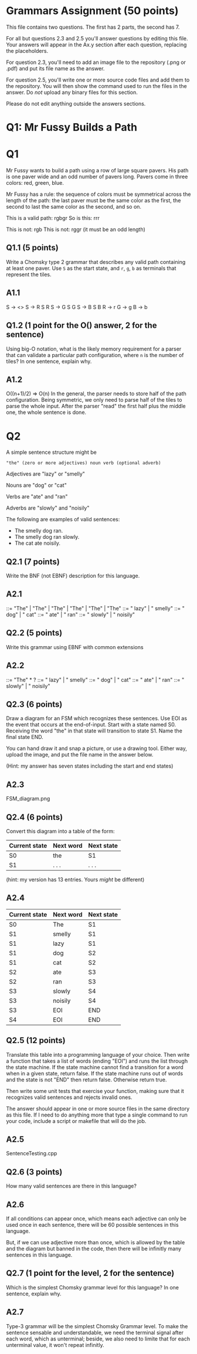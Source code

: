 # Grammars Assignment (50 points)

This file contains two questions. The first has 2 parts, the second has 7.

For all but questions 2.3 and 2.5 you'll answer questions by editing this file.
Your answers will appear in the Ax.y section after each question, replacing the
placeholders.

For question 2.3, you'll need to add an image file to the repository (.png or
.pdf) and put its file name as the answer.

For question 2.5, you'll write one or more source code files and add them to the
repository. You will then show the command used to run the files in the answer.
Do _not_ upload any binary files for this section.

Please do not edit anything outside the answers sections.


# Q1: Mr Fussy Builds a Path

# Q1

Mr Fussy wants to build a path using a row of large square pavers. His path is
one paver wide and an odd number of pavers long. Pavers come in three colors:
red, green, blue.

Mr Fussy has a rule: the sequence of colors must be symmetrical across the
length of the path: the last paver must be the same color as the first, the
second to last the same color as the second, and so on.

This is a valid path:  rgbgr
So is this: rrr

This is not: rgb
This is not: rggr    (it must be an odd length)

## Q1.1  (5 points)

Write a Chomsky type 2 grammar that describes any valid path containing at
least one paver. Use `S` as the start state, and `r`, `g`, `b` as terminals that
represent the tiles.

## A1.1

S -> <<empty>>
S -> R S R
S -> G S G
S -> B S B
R -> r
G -> g
B -> b

## Q1.2  (1 point for the O() answer, 2 for the sentence)

Using big-O notation, what is the likely memory requirement for a parser that
can validate a particular path configuration, where `n` is the number of tiles?
In one sentence, explain why.

## A1.2

O((n+1)/2) => O(n)
In the general, the parser needs to store half of the path configuration. 
Being symmetric, we only need to parse half of the tiles to parse the whole input.
After the parser "read" the first half plus the middle one, the whole sentence is done.


# Q2

A simple sentence structure might be

    "the" (zero or more adjectives) noun verb (optional adverb)

Adjectives are "lazy" or "smelly"

Nouns are "dog" or "cat"

Verbs are "ate" and "ran"

Adverbs are "slowly" and "noisily"

The following are examples of valid sentences:

* The smelly dog ran.
* The smelly dog ran slowly.
* The cat ate noisily.

## Q2.1 (7 points)

Write the BNF (not EBNF) description for this language.

## A2.1

<sentence> ::= "The" <Nouns> <Verbs> |
               "The" <Nouns> <Verbs> <Adverbs> |
               "The" <Adjectives> <Nouns> <Verbs> |
               "The" <Adjectives> <Nouns> <Verbs> <Adverbs> |
               "The" <Adjectives> <Adjectives> <Nouns> <Verbs> |
               "The" <Adjectives> <Adjectives> <Nouns> <Verbs> <Adverbs>
<Adjectives> ::= " lazy" | " smelly"
<Nouns> ::= " dog" | " cat"
<Verbs> ::= " ate" | " ran"
<Adverbs> ::= " slowly" | " noisily"



## Q2.2 (5 points)

Write this grammar using EBNF with common extensions

## A2.2

<sentence> ::= "The" <Adjectives>* <Nouns> <Verbs> <Adverbs>?
<Adjectives> ::= " lazy" | " smelly"
<Nouns> ::= " dog" | " cat"
<Verbs> ::= " ate" | " ran"
<Adverbs> ::= " slowly" | " noisily"


## Q2.3 (6 points)

  Draw a diagram for an FSM which recognizes these sentences. Use EOI as the
  event that occurs at the end-of-input. Start with a state named S0. Receiving
  the word "the" in that state will transition to state S1. Name the final state
  END.

  You can hand draw it and snap a picture, or use a drawing tool. Either way,
  upload the image, and put the file name in the answer below.

  (Hint: my answer has seven states including the start and end states)


## A2.3

FSM_diagram.png


## Q2.4 (6 points)

Convert this diagram into a table of the form:

Current state | Next word | Next state
--------------|-----------|-----------
    S0        |    the    |     S1
    S1        |   . . .   |   . . .

(hint: my version has 13 entries. Yours _might_ be different)

## A2.4

Current state | Next word | Next state
--------------|-----------|-----------
    S0        |    The    |     S1
    S1        |   smelly  |     S1
    S1        |    lazy   |     S1
    S1        |    dog    |     S2
    S1        |    cat    |     S2
    S2        |    ate    |     S3
    S2        |    ran    |     S3
    S3        |   slowly  |     S4    
    S3        |  noisily  |     S4
    S3        |    EOI    |    END
    S4        |    EOI    |    END


## Q2.5 (12 points)

Translate this table into a programming language of your choice. Then write a
function that takes a list of words (ending "EOI") and runs the list through the
state machine. If the state machine cannot find a transition for a word when in
a given state, return false. If the state machine runs out of words and the
state is not "END" then return false. Otherwise return true.

Then write some unit tests that exercise your function, making sure that it
recognizes valid sentences and rejects invalid ones.

The answer should appear in one or more source files in the same directory as
this file. If I need to do anything more that type a single command to run your
code, include a script or makefile that will do the job.

## A2.5

SentenceTesting.cpp


## Q2.6 (3 points)

How many valid sentences are there in this language?

## A2.6

If all conditions can appear once, 
which means each adjective can only be used once in each sentence, 
there will be 60 possible sentences in this language.

But, if we can use adjective more than once, 
which is allowed by the table and the diagram but banned in the code, 
then there will be infinitly many sentences in this language.


## Q2.7 (1 point for the level, 2 for the sentence)

Which is the simplest Chomsky grammar level for this language? In one sentence,
explain why.

## A2.7

Type-3 grammar will be the simplest Chomsky Grammar level.
To make the sentence sensable and understandable, we need the terminal signal after each word, which as unterminal; 
beside, we also need to limite that for each unterminal value, it won't repeat infinitly.
